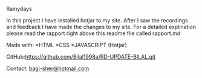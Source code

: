 Rainydays

In this project I have installed hotjar to my site. After I saw the recordings and feedback I have made the changes to my site.
For a detailed explination please read the rapport right above this readme file called rapport.md

Made with:
*HTML
*CSS
\*JAVASCRIPT (Hotjar)

GitHub:https://github.com/Bilal1998a/RD-UPDATE-BILAL.git

Contact: bagi-sher@hotmail.com

